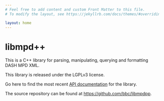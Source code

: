 ```yaml
---
# Feel free to add content and custom Front Matter to this file.
# To modify the layout, see https://jekyllrb.com/docs/themes/#overriding-theme-defaults

layout: home
---
```

# libmpd++

This is a C++ library for parsing, manipulating, querying and formatting DASH MPD XML.

This library is released under the LGPLv3 license.

Go here to find the most recent [API documentation](api/current) for the library.

The source repository can be found at https://github.com/bbc/libmpdpp.
